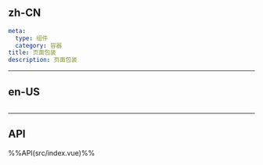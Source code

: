 ## zh-CN
```yaml
meta:
  type: 组件
  category: 容器
title: 页面包装
description: 页面包装
```
---
## en-US
```yaml

```
---


## API

%%API(src/index.vue)%%

